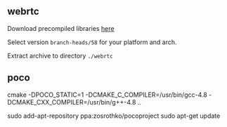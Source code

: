 ## webrtc
Download precompiled libraries [here](https://sourcey.com/precompiled-webrtc-libraries/)

Select version `branch-heads/58` for your platform and arch.

Extract archive to directory `./webrtc`

## poco
cmake -DPOCO_STATIC=1 -DCMAKE_C_COMPILER=/usr/bin/gcc-4.8 -DCMAKE_CXX_COMPILER=/usr/bin/g++-4.8 ..


sudo add-apt-repository ppa:zosrothko/pocoproject
sudo apt-get update
